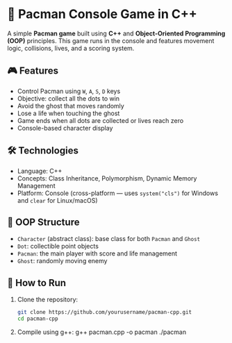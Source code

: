 # 👾 Pacman Console Game in C++

A simple **Pacman game** built using **C++** and **Object-Oriented Programming (OOP)** principles. This game runs in the console and features movement logic, collisions, lives, and a scoring system.

## 🎮 Features
- Control Pacman using `W`, `A`, `S`, `D` keys
- Objective: collect all the dots to win
- Avoid the ghost that moves randomly
- Lose a life when touching the ghost
- Game ends when all dots are collected or lives reach zero
- Console-based character display

## 🛠 Technologies
- Language: C++
- Concepts: Class Inheritance, Polymorphism, Dynamic Memory Management
- Platform: Console (cross-platform — uses `system("cls")` for Windows and `clear` for Linux/macOS)

## 🧱 OOP Structure
- `Character` (abstract class): base class for both `Pacman` and `Ghost`
- `Dot`: collectible point objects
- `Pacman`: the main player with score and life management
- `Ghost`: randomly moving enemy

## 🚀 How to Run
1. Clone the repository:
   ```bash
   git clone https://github.com/yourusername/pacman-cpp.git
   cd pacman-cpp
2. Compile using g++:
   g++ pacman.cpp -o pacman
   ./pacman
